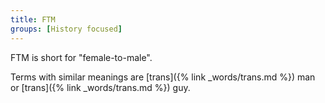 ```yaml
---
title: FTM
groups: [History focused]
---
```


FTM is short for "female-to-male".

Terms with similar meanings are [trans]({% link _words/trans.md %}) man or [trans]({% link _words/trans.md %}) guy.
